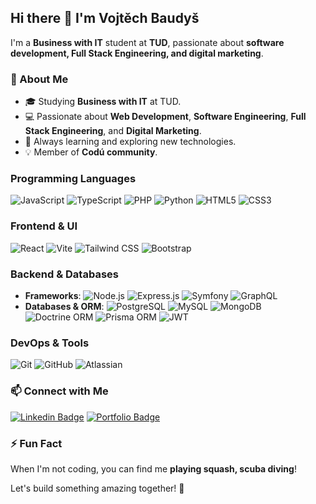 ## Hi there 👋 I'm Vojtěch Baudyš

I'm a **Business with IT** student at **TUD**, passionate about **software development, Full Stack Engineering, and digital marketing**.

### 🚀 About Me
- 🎓 Studying **Business with IT** at TUD.
- 💻 Passionate about **Web Development**, **Software Engineering**, **Full Stack Engineering**, and **Digital Marketing**.
- 🌱 Always learning and exploring new technologies.
- 💡 Member of **Codú community**.

### **Programming Languages**
![JavaScript](https://img.shields.io/badge/javascript-%23F7DF1E.svg?style=flat&logo=javascript&logoColor=black)
![TypeScript](https://img.shields.io/badge/typescript-%23007ACC.svg?style=flat&logo=typescript&logoColor=white)
![PHP](https://img.shields.io/badge/php-%23777BB4.svg?style=flat&logo=php&logoColor=white)
![Python](https://img.shields.io/badge/python-3670A0?style=flat&logo=python&logoColor=ffdd54)
![HTML5](https://img.shields.io/badge/html5-%23E34F26.svg?style=flat&logo=html5&logoColor=white)
![CSS3](https://img.shields.io/badge/css3-%231572B6.svg?style=flat&logo=css3&logoColor=white)

### **Frontend & UI**
![React](https://img.shields.io/badge/react-%2361DAFB.svg?style=flat&logo=react&logoColor=black)
![Vite](https://img.shields.io/badge/Vite-%23646CFF.svg?style=flat&logo=vite&logoColor=white)
![Tailwind CSS](https://img.shields.io/badge/tailwindcss-%2306B6D4.svg?style=flat&logo=tailwindcss&logoColor=white)
![Bootstrap](https://img.shields.io/badge/bootstrap-%23563D7C.svg?style=flat&logo=bootstrap&logoColor=white)

### **Backend & Databases**
- **Frameworks**: ![Node.js](https://img.shields.io/badge/node.js-6DA55F?style=flat&logo=node.js&logoColor=white)
  ![Express.js](https://img.shields.io/badge/Express.js-%23000000.svg?style=flat&logo=express&logoColor=white)
  ![Symfony](https://img.shields.io/badge/symfony-%23000000.svg?style=flat&logo=symfony&logoColor=white)
  ![GraphQL](https://img.shields.io/badge/GraphQL-E10098.svg?style=flat&logo=graphql&logoColor=white)
- **Databases & ORM**: ![PostgreSQL](https://img.shields.io/badge/postgresql-%23336791.svg?style=flat&logo=postgresql&logoColor=white)
  ![MySQL](https://img.shields.io/badge/mysql-%2300000f.svg?style=flat&logo=mysql&logoColor=white)
  ![MongoDB](https://img.shields.io/badge/mongodb-%2347A248.svg?style=flat&logo=mongodb&logoColor=white)
  ![Doctrine ORM](https://img.shields.io/badge/Doctrine-0088CC.svg?style=flat&logo=doctrine&logoColor=white)
  ![Prisma ORM](https://img.shields.io/badge/Prisma-2D3748?style=flat&logo=prisma&logoColor=white)
  ![JWT](https://img.shields.io/badge/JWT-%23000000.svg?style=flat&logo=json-web-tokens&logoColor=white)

### **DevOps & Tools**
![Git](https://img.shields.io/badge/-Git-black?style=flat-square&logo=git)
![GitHub](https://img.shields.io/badge/GitHub-%23121011.svg?style=flat&logo=github&logoColor=white)
![Atlassian](https://img.shields.io/badge/Atlassian-%230051C3.svg?style=flat&logo=atlassian&logoColor=white)

### 📫 Connect with Me  
[![Linkedin Badge](https://img.shields.io/badge/LinkedIn-%230077B5.svg?style=flat&logo=linkedin&logoColor=white&link=https://www.linkedIn.com/in/vojtechbaudys/)](https://www.linkedin.com/in/vojtechbaudys/)
[![Portfolio Badge](https://img.shields.io/badge/Portfolio-%23FF5722.svg?style=flat&logo=firefox&logoColor=white&link=https://www.vojtechbaudys.cz/)](https://www.vojtechbaudys.cz/)

### ⚡ Fun Fact
When I'm not coding, you can find me **playing squash, scuba diving**!

Let's build something amazing together! 🚀
